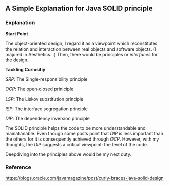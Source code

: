 ## A Simple Explanation for Java SOLID principle

### Explanation

**Start Point**

The object-oriented design, I regard it as a viewpoint which reconstitutes the relation and interaction between real objects and software objects. (I majored in Aesthetics...) Then, there would be principles or _interfaces_ for the design.

**Tackling Curiositiy**

_SRP_: The Single-responsibility principle

_OCP_: The open-closed priniciple

_LSP_: The Liskov substitution principle

_ISP_: The interface segregation principle

_DIP_: The dependency inversion principle

The SOLID principle helps the code to be more understandable and mainatianable. Even though some posts point that _DIP_ is less important than the others for it is consequently achieved through _OCP_. However, with my thoughts, the _DIP_ suggests a critical viewpoint: the level of the code.

Deepdiving into the principles above would be my next duty.

### Reference

https://blogs.oracle.com/javamagazine/post/curly-braces-java-solid-design